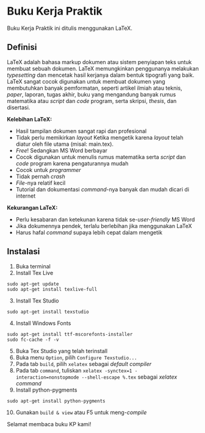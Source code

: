 # Buku Kerja Praktik
Buku Kerja Praktik ini ditulis menggunakan LaTeX.

## Definisi
LaTeX adalah bahasa markup dokumen atau sistem penyiapan teks untuk membuat sebuah dokumen. LaTeX memungkinkan penggunanya melakukan *typesetting* dan mencetak hasil kerjanya dalam bentuk tipografi yang baik. LaTeX sangat cocok digunakan untuk membuat dokumen yang membutuhkan banyak pemformatan, seperti artikel ilmiah atau teknis, *paper*, laporan, tugas akhir, buku yang mengandung banyak rumus matematika atau *script* dan *code* program, serta skripsi, *thesis*, dan disertasi.

**Kelebihan LaTeX:**
* Hasil tampilan dokumen sangat rapi dan profesional
* Tidak perlu memikirkan *layout* Ketika mengetik karena *layout* telah diatur oleh file utama (misal: main.tex).
* *Free*! Sedangkan MS Word berbayar
* Cocok digunakan untuk menulis rumus matematika serta *script* dan *code* program karena pengaturannya mudah
* Cocok untuk *programmer*
* Tidak pernah *crash*
* *File*-nya relatif kecil
* Tutorial dan dokumentasi *command*-nya banyak dan mudah dicari di internet

**Kekurangan LaTeX:**
* Perlu kesabaran dan ketekunan karena tidak se-*user-friendly* MS Word
* Jika dokumennya pendek, terlalu berlebihan jika menggunakan LaTeX 
* Harus hafal *command* supaya lebih cepat dalam mengetik

## Instalasi

1. Buka terminal
2. Install Tex Live
```
sudo apt-get update
sudo apt-get install texlive-full
```
3. Install Tex Studio
```
sudo apt-get install texstudio
```
4. Install Windows Fonts
```
sudo apt-get install ttf-mscorefonts-installer
sudo fc-cache -f -v
```
5. Buka Tex Studio yang telah terinstall
6. Buka menu `Option`, pilih `Configure Texstudio...`
7. Pada tab `build`, pilih `xelatex` sebagai *default compiler*
8. Pada tab `command`, tuliskan `xelatex -synctex=1 -interaction=nonstopmode --shell-escape %.tex` sebagai *xelatex command*
9. Install python-pygments
```
sudo apt-get install python-pygments
```
10. Gunakan `build & view` atau F5 untuk meng-*compile*

Selamat membaca buku KP kami!
